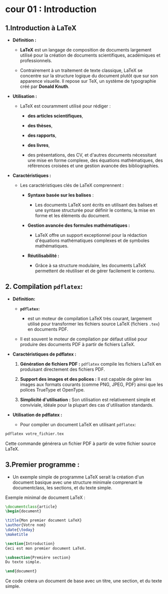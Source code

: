 # cour 01 : Introduction 


## 1.**Introduction à LaTeX**

- **Définition :** 
    - **LaTeX** est un langage de composition de documents largement utilisé pour la création de documents scientifiques, académiques et professionnels.
     
    - Contrairement à un traitement de texte classique, LaTeX se concentre sur la structure logique du document plutôt que sur son apparence visuelle. Il repose sur TeX, un système de typographie créé par **Donald Knuth**.


- **Utilisation :** 
    
    - LaTeX est couramment utilisé pour rédiger :
        
        - **des articles scientifiques**, 
        
        - **des thèses**, 
        
        - **des rapports**, 
        
        - **des livres**, 
        
        - des présentations, des CV, et d'autres documents nécessitant une mise en forme complexe, des équations mathématiques, des références croisées et une gestion avancée des bibliographies.


- **Caractéristiques :** 
    
    - Les caractéristiques clés de LaTeX comprennent :

        - **Syntaxe basée sur les balises** : 
            
            - Les documents LaTeX sont écrits en utilisant des balises et une syntaxe structurée pour définir le contenu, la mise en forme et les éléments du document.
        
        - **Gestion avancée des formules mathématiques :** 
            
            - LaTeX offre un support exceptionnel pour la rédaction d'équations mathématiques complexes et de symboles mathématiques.

        - **Réutilisabilité :** 
            
            - Grâce à sa structure modulaire, les documents LaTeX permettent de réutiliser et de gérer facilement le contenu.




## 2. **Compilation `pdflatex`:** 



- **Définition:**
    
    - **`pdflatex`:** 
        - est un moteur de compilation LaTeX très courant, largement utilisé pour transformer les fichiers source LaTeX (fichiers `.tex`) en documents PDF. 
    
    - Il est souvent le moteur de compilation par défaut utilisé pour produire des documents PDF à partir de fichiers LaTeX.



- **Caractéristiques de pdflatex :**

    1. **Génération de fichiers PDF :** `pdflatex` compile les fichiers LaTeX en produisant directement des fichiers PDF.

    2. **Support des images et des polices :** Il est capable de gérer les images aux formats courants (comme PNG, JPEG, PDF) ainsi que les polices TrueType et OpenType.

    3. **Simplicité d'utilisation :** Son utilisation est relativement simple et conviviale, idéale pour la plupart des cas d'utilisation standards.


- **Utilisation de pdflatex :**

    - Pour compiler un document LaTeX en utilisant `pdflatex`:

```bash
pdflatex votre_fichier.tex
```

Cette commande générera un fichier PDF à partir de votre fichier source LaTeX.




## 3.**Premier programme :** 

- Un exemple simple de programme LaTeX serait la création d'un document basique avec une structure minimale comprenant le documentclass, les sections, et du texte simple.

Exemple minimal de document LaTeX :

```latex
\documentclass{article}
\begin{document}

\title{Mon premier document LaTeX}
\author{Votre nom}
\date{\today}
\maketitle

\section{Introduction}
Ceci est mon premier document LaTeX. 

\subsection{Première section}
Du texte simple.

\end{document}
```

Ce code créera un document de base avec un titre, une section, et du texte simple.

